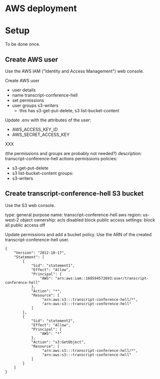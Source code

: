 # AWS deployment

# Setup

To be done once.

## Create AWS user

Use the AWS IAM ("Identity and Access Management") web console.

Create AWS user
- user details
 - name transcript-conference-hell
- set permissions
 - user groups s3-writers
   - this has s3-get-put-delete, s3 list-bucket-content

Update .env with the attributes of the user:
- AWS_ACCESS_KEY_ID
- AWS_SECRET_ACCESS_KEY

XXX

(the permissions and groups are probably not needed?)
description: transcript-conference-hell actions
permissions policies:
- s3-get-put-delete
- s3 list-bucket-content
groups:
- s3-writers

## Create transcript-conference-hell S3 bucket

Use the S3 web console.

type: general purpose
name: transcript-conference-hell
aws region: us-west-2
object ownership: acls disabled
block public access settings: block all public access off

Update permissions and add a bucket policy. Use the ARN of the created transcript-conference-hell user.

```
{
	"Version": "2012-10-17",
	"Statement": [
		{
			"Sid": "statement1",
			"Effect": "Allow",
			"Principal": {
				"AWS": "arn:aws:iam::168594572693:user/transcript-conference-hell"
			},
			"Action": "*",
			"Resource": [
                 "arn:aws:s3:::transcript-conference-hell/*",
                 "arn:aws:s3:::transcript-conference-hell"
            ]
		},
		{
			"Sid": "statement2",
			"Effect": "Allow",
			"Principal": {
				"AWS": "*"
			},
			"Action": "s3:GetObject",
			"Resource": [
                 "arn:aws:s3:::transcript-conference-hell/*",
                 "arn:aws:s3:::transcript-conference-hell"
            ]
		}
	]
}
```